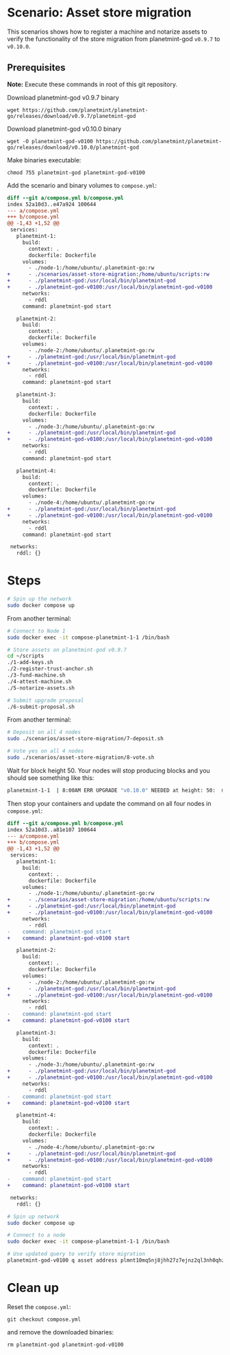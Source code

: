 # Scenario: Asset store migration
This scenarios shows how to register a machine and notarize assets to verify the functionality of the store migration from planetmint-god `v0.9.7` to `v0.10.0`.

## Prerequisites

**Note:** Execute these commands in root of this git repository.

Download planetmint-god v0.9.7 binary

`wget https://github.com/planetmint/planetmint-go/releases/download/v0.9.7/planetmint-god`

Download planetmint-god v0.10.0 binary

`wget -O planetmint-god-v0100 https://github.com/planetmint/planetmint-go/releases/download/v0.10.0/planetmint-god`

Make binaries executable:

`chmod 755 planetmint-god planetmint-god-v0100`

Add the scenario and binary volumes to `compose.yml`:
```diff
diff --git a/compose.yml b/compose.yml
index 52a10d3..e47a924 100644
--- a/compose.yml
+++ b/compose.yml
@@ -1,43 +1,52 @@
 services:
   planetmint-1:
     build:
       context: .
       dockerfile: Dockerfile
     volumes:
       - ./node-1:/home/ubuntu/.planetmint-go:rw
+      - ./scenarios/asset-store-migration:/home/ubuntu/scripts:rw
+      - ./planetmint-god:/usr/local/bin/planetmint-god
+      - ./planetmint-god-v0100:/usr/local/bin/planetmint-god-v0100
     networks:
       - rddl
     command: planetmint-god start

   planetmint-2:
     build:
       context: .
       dockerfile: Dockerfile
     volumes:
       - ./node-2:/home/ubuntu/.planetmint-go:rw
+      - ./planetmint-god:/usr/local/bin/planetmint-god
+      - ./planetmint-god-v0100:/usr/local/bin/planetmint-god-v0100
     networks:
       - rddl
     command: planetmint-god start

   planetmint-3:
     build:
       context: .
       dockerfile: Dockerfile
     volumes:
       - ./node-3:/home/ubuntu/.planetmint-go:rw
+      - ./planetmint-god:/usr/local/bin/planetmint-god
+      - ./planetmint-god-v0100:/usr/local/bin/planetmint-god-v0100
     networks:
       - rddl
     command: planetmint-god start

   planetmint-4:
     build:
       context: .
       dockerfile: Dockerfile
     volumes:
       - ./node-4:/home/ubuntu/.planetmint-go:rw
+      - ./planetmint-god:/usr/local/bin/planetmint-god
+      - ./planetmint-god-v0100:/usr/local/bin/planetmint-god-v0100
     networks:
       - rddl
     command: planetmint-god start

 networks:
   rddl: {}
```

# Steps
```bash
# Spin up the network
sudo docker compose up
```

From another terminal:
```bash
# Connect to Node 1
sudo docker exec -it compose-planetmint-1-1 /bin/bash

# Store assets on planetmint-god v0.9.7
cd ~/scripts
./1-add-keys.sh
./2-register-trust-anchor.sh
./3-fund-machine.sh
./4-attest-machine.sh
./5-notarize-assets.sh

# Submit upgrade proposal
./6-submit-proposal.sh
```

From another terminal:
```bash
# Deposit on all 4 nodes
sudo ./scenarios/asset-store-migration/7-deposit.sh

# Vote yes on all 4 nodes
sudo ./scenarios/asset-store-migration/8-vote.sh
```

Wait for block height 50. Your nodes will stop producing blocks and you should see something like this:
```bash
planetmint-1-1  | 8:00AM ERR UPGRADE "v0.10.0" NEEDED at height: 50:  module=server
```

Then stop your containers and update the command on all four nodes in `compose.yml`:
```diff
diff --git a/compose.yml b/compose.yml
index 52a10d3..a81e107 100644
--- a/compose.yml
+++ b/compose.yml
@@ -1,43 +1,52 @@
 services:
   planetmint-1:
     build:
       context: .
       dockerfile: Dockerfile
     volumes:
       - ./node-1:/home/ubuntu/.planetmint-go:rw
+      - ./scenarios/asset-store-migration:/home/ubuntu/scripts:rw
+      - ./planetmint-god:/usr/local/bin/planetmint-god
+      - ./planetmint-god-v0100:/usr/local/bin/planetmint-god-v0100
     networks:
       - rddl
-    command: planetmint-god start
+    command: planetmint-god-v0100 start

   planetmint-2:
     build:
       context: .
       dockerfile: Dockerfile
     volumes:
       - ./node-2:/home/ubuntu/.planetmint-go:rw
+      - ./planetmint-god:/usr/local/bin/planetmint-god
+      - ./planetmint-god-v0100:/usr/local/bin/planetmint-god-v0100
     networks:
       - rddl
-    command: planetmint-god start
+    command: planetmint-god-v0100 start

   planetmint-3:
     build:
       context: .
       dockerfile: Dockerfile
     volumes:
       - ./node-3:/home/ubuntu/.planetmint-go:rw
+      - ./planetmint-god:/usr/local/bin/planetmint-god
+      - ./planetmint-god-v0100:/usr/local/bin/planetmint-god-v0100
     networks:
       - rddl
-    command: planetmint-god start
+    command: planetmint-god-v0100 start

   planetmint-4:
     build:
       context: .
       dockerfile: Dockerfile
     volumes:
       - ./node-4:/home/ubuntu/.planetmint-go:rw
+      - ./planetmint-god:/usr/local/bin/planetmint-god
+      - ./planetmint-god-v0100:/usr/local/bin/planetmint-god-v0100
     networks:
       - rddl
-    command: planetmint-god start
+    command: planetmint-god-v0100 start

 networks:
   rddl: {}
```


```bash
# Spin up network
sudo docker compose up

# Connect to a node
sudo docker exec -it compose-planetmint-1-1 /bin/bash

# Use updated query to verify store migration
planetmint-god-v0100 q asset address plmnt10mq5nj8jhh27z7ejnz2ql3nh0qhzjnfvy50877 10
```

# Clean up

Reset the `compose.yml`:

`git checkout compose.yml`

and remove the downloaded binaries:

`rm planetmint-god planetmint-god-v0100`
